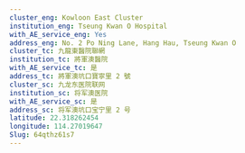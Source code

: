 ```yaml
---
cluster_eng: Kowloon East Cluster
institution_eng: Tseung Kwan O Hospital
with_AE_service_eng: Yes
address_eng: No. 2 Po Ning Lane, Hang Hau, Tseung Kwan O
cluster_tc: 九龍東醫院聯網
institution_tc: 將軍澳醫院
with_AE_service_tc: 是
address_tc: 將軍澳坑口寶寧里 2 號
cluster_sc: 九龙东医院联网
institution_sc: 将军澳医院
with_AE_service_sc: 是
address_sc: 将军澳坑口宝宁里 2 号
latitude: 22.318262454
longitude: 114.27019647
Slug: 64qthz61s7
---
```

